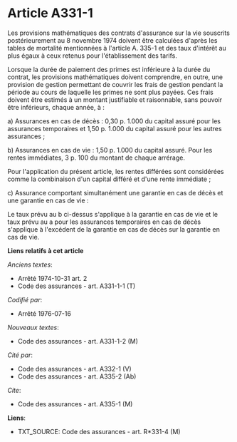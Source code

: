 # Article A331-1

Les provisions mathématiques des contrats d'assurance sur la vie souscrits postérieurement au 8 novembre 1974 doivent être
calculées d'après les tables de mortalité mentionnées à l'article A. 335-1 et des taux d'intérêt au plus égaux à ceux retenus
pour l'établissement des tarifs.

Lorsque la durée de paiement des primes est inférieure à la durée du contrat, les provisions mathématiques doivent
comprendre, en outre, une provision de gestion permettant de couvrir les frais de gestion pendant la période au cours de
laquelle les primes ne sont plus payées. Ces frais doivent être estimés à un montant justifiable et raisonnable, sans pouvoir
être inférieurs, chaque année, à :

a) Assurances en cas de décès : 0,30 p. 1.000 du capital assuré pour les assurances temporaires et 1,50 p. 1.000 du capital
assuré pour les autres assurances ;

b) Assurances en cas de vie : 1,50 p. 1.000 du capital assuré. Pour les rentes immédiates, 3 p. 100 du montant de chaque
arrérage.

Pour l'application du présent article, les rentes différées sont considérées comme la combinaison d'un capital différé et
d'une rente immédiate ;

c) Assurance comportant simultanément une garantie en cas de décès et une garantie en cas de vie :

Le taux prévu au b ci-dessus s'applique à la garantie en cas de vie et le taux prévu au a pour les assurances temporaires en
cas de décès s'applique à l'excédent de la garantie en cas de décès sur la garantie en cas de vie.

**Liens relatifs à cet article**

_Anciens textes_:

  - Arrêté 1974-10-31 art. 2
  - Code des assurances - art. A331-1-1 (T)

_Codifié par_:

  - Arrêté 1976-07-16

_Nouveaux textes_:

  - Code des assurances - art. A331-1-2 (M)

_Cité par_:

  - Code des assurances - art. A332-1 (V)
  - Code des assurances - art. A335-2 (Ab)

_Cite_:

  - Code des assurances - art. A335-1 (M)

**Liens**:

  - TXT_SOURCE: Code des assurances - art. R*331-4 (M)
